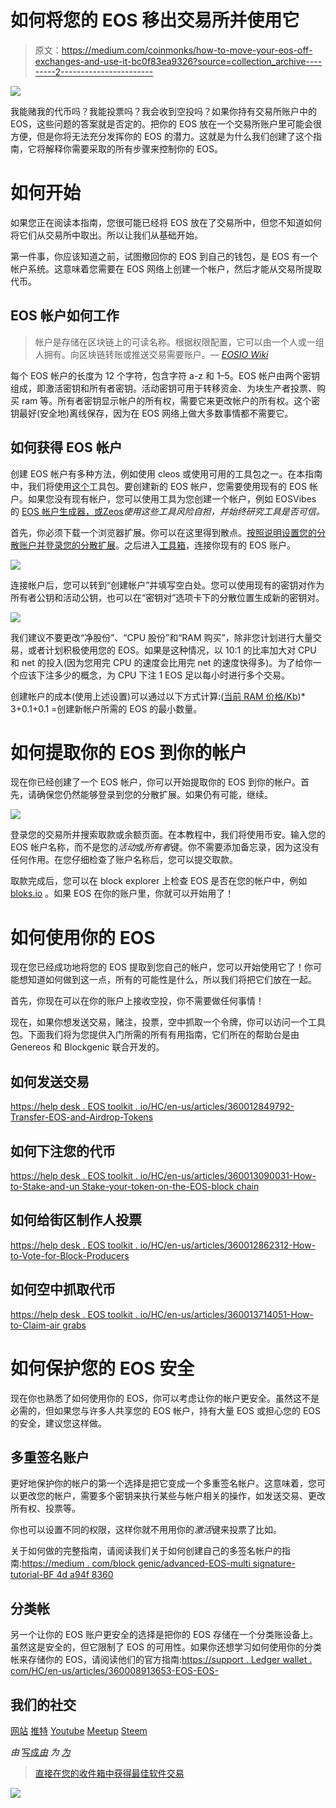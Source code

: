 # 如何将您的 EOS 移出交易所并使用它

> 原文：<https://medium.com/coinmonks/how-to-move-your-eos-off-exchanges-and-use-it-bc0f83ea9326?source=collection_archive---------2----------------------->

![](img/cab6bd33e0e2f8a2839484a9af8f646f.png)

我能赌我的代币吗？我能投票吗？我会收到空投吗？如果你持有交易所账户中的 EOS，这些问题的答案就是否定的。把你的 EOS 放在一个交易所账户里可能会很方便，但是你将无法充分发挥你的 EOS 的潜力。这就是为什么我们创建了这个指南，它将解释你需要采取的所有步骤来控制你的 EOS。

# 如何开始

如果您正在阅读本指南，您很可能已经将 EOS 放在了交易所中，但您不知道如何将它们从交易所中取出。所以让我们从基础开始。

第一件事，你应该知道之前，试图撤回你的 EOS 到自己的钱包，是 EOS 有一个帐户系统。这意味着您需要在 EOS 网络上创建一个帐户，然后才能从交易所提取代币。

## EOS 帐户如何工作

> 帐户是存储在区块链上的可读名称。根据权限配置，它可以由一个人或一组人拥有。向区块链转账或推送交易需要账户。— [*EOSIO Wiki*](https://github.com/EOSIO/eos/wiki/Accounts%20%26%20Permissions)

每个 EOS 帐户的长度为 12 个字符，包含字符 a-z 和 1–5。EOS 帐户由两个密钥组成，即激活密钥和所有者密钥。活动密钥可用于转移资金、为块生产者投票、购买 ram 等。所有者密钥显示帐户的所有权，需要它来更改帐户的所有权。这个密钥最好(安全地)离线保存，因为在 EOS 网络上做大多数事情都不需要它。

## 如何获得 EOS 帐户

创建 EOS 帐户有多种方法，例如使用 cleos 或使用可用的工具包之一。在本指南中，我们将使用[这个](https://toolkit.genereos.io/home)工具包。要创建新的 EOS 帐户，您需要使用现有的 EOS 帐户。如果您没有现有帐户，您可以使用工具为您创建一个帐户，例如 EOSVibes 的 [EOS 帐户生成器，或](https://eos-account-creator.com/)[Zeos](https://zeos.co/)*使用这些工具风险自担，并始终研究工具是否可信。*

首先，你必须下载一个浏览器扩展。你可以在这里得到散点。[按照说明设置您的分散账户并登录您的分散扩展](https://helpdesk.eostoolkit.io/hc/en-us/articles/360009426951-How-do-I-set-up-and-attach-a-Scatter-account-to-EOSToolKit-)。之后进入[工具箱](https://toolkit.genereos.io/home)，连接你现有的 EOS 账户。

![](img/71e18dfe1b7448b80e94daa919d806fd.png)

连接帐户后，您可以转到“创建帐户”并填写空白处。您可以使用现有的密钥对作为所有者公钥和活动公钥，也可以在“密钥对”选项卡下的分散位置生成新的密钥对。

![](img/507a7c790c3995f23e5c47a7115e1c7d.png)

我们建议不要更改“净股份”、“CPU 股份”和“RAM 购买”，除非您计划进行大量交易，或者计划积极使用您的 EOS。如果是这种情况，以 10:1 的比率加大对 CPU 和 net 的投入(因为您用完 CPU 的速度会比用完 net 的速度快得多)。为了给你一个应该下注多少的概念，为 CPU 下注 1 EOS 足以每小时进行多个交易。

创建帐户的成本(使用上述设置)可以通过以下方式计算:([当前 RAM 价格/Kb](https://eos.feexplorer.io/))* 3+0.1+0.1 =创建新帐户所需的 EOS 的最小数量。

# 如何提取你的 EOS 到你的帐户

现在你已经创建了一个 EOS 帐户，你可以开始提取你的 EOS 到你的帐户。首先，请确保您仍然能够登录到您的分散扩展。如果仍有可能，继续。

![](img/6767dcaa64b8eb14bcab3741ac360356.png)

登录您的交易所并搜索取款或余额页面。在本教程中，我们将使用币安。输入您的 EOS 帐户名称，而不是您的*活动*或*所有者*键。你不需要添加备忘录，因为这没有任何作用。在您仔细检查了账户名称后，您可以提交取款。

取款完成后，您可以在 block explorer 上检查 EOS 是否在您的帐户中，例如 [bloks.io](https://bloks.io/) 。如果 EOS 在你的账户里，你就可以开始用了！

# 如何使用你的 EOS

现在您已经成功地将您的 EOS 提取到您自己的帐户，您可以开始使用它了！你可能想知道如何做到这一点，所有的可能性是什么，所以我们将把它们放在一起。

首先，你现在可以在你的账户上接收空投，你不需要做任何事情！

现在，如果你想发送交易，赌注，投票，空中抓取一个令牌，你可以访问一个工具包。下面我们将为您提供入门所需的所有有用指南，它们所在的帮助台是由 Genereos 和 Blockgenic 联合开发的。

## 如何发送交易

[https://help desk . EOS toolkit . io/HC/en-us/articles/360012849792-Transfer-EOS-and-Airdrop-Tokens](https://helpdesk.eostoolkit.io/hc/en-us/articles/360012849792-Transfer-EOS-and-Airdrop-Tokens)

## 如何下注您的代币

[https://help desk . EOS toolkit . io/HC/en-us/articles/360013090031-How-to-Stake-and-un Stake-your-token-on-the-EOS-block chain](https://helpdesk.eostoolkit.io/hc/en-us/articles/360013090031-How-to-Stake-and-Unstake-your-Tokens-on-the-EOS-Blockchain)

## 如何给街区制作人投票

[https://help desk . EOS toolkit . io/HC/en-us/articles/360012862312-How-to-Vote-for-Block-Producers](https://helpdesk.eostoolkit.io/hc/en-us/articles/360012862312-How-to-Vote-for-Block-Producers)

## 如何空中抓取代币

[https://help desk . EOS toolkit . io/HC/en-us/articles/360013714051-How-to-Claim-air grabs](https://helpdesk.eostoolkit.io/hc/en-us/articles/360013714051-How-to-Claim-Airgrabs)

# 如何保护您的 EOS 安全

现在你也熟悉了如何使用你的 EOS，你可以考虑让你的帐户更安全。虽然这不是必需的，但如果您与许多人共享您的 EOS 帐户，持有大量 EOS 或担心您的 EOS 的安全，建议您这样做。

## 多重签名账户

更好地保护你的帐户的第一个选择是把它变成一个多重签名帐户。这意味着，您可以更改您的帐户，需要多个密钥来执行某些与帐户相关的操作，如发送交易、更改所有权、投票等。

你也可以设置不同的权限，这样你就不用用你的*激活*键来投票了比如。

关于如何做的完整指南，请阅读我们关于如何创建自己的多签名帐户的指南:[https://medium . com/block genic/advanced-EOS-multi signature-tutorial-BF 4d a94f 8360](/blockgenic/advanced-eos-multisignature-tutorial-bf4da94f8360)

## 分类帐

另一个让你的 EOS 账户更安全的选择是把你的 EOS 存储在一个分类账设备上。虽然这是安全的，但它限制了 EOS 的可用性。如果你还想学习如何使用你的分类帐来存储你的 EOS，请阅读他们的官方指南:[https://support . Ledger wallet . com/HC/en-us/articles/360008913653-EOS-EOS-](https://support.ledgerwallet.com/hc/en-us/articles/360008913653-EOS-EOS-)

## 我们的社交

[网站](https://blockgenic.website/)
[推特](https://twitter.com/blockgenic)
[Youtube](https://www.youtube.com/channel/UCXTaehuAs3UWKnMVnT71MMQ)
[Meetup](https://www.meetup.com/nl-NL/Seattle-EOS/)
[Steem](https://steemit.com/@block21)

*由* [写成*由*](https://www.linkedin.com/in/yannick-slenter/) *为* [*为*](https://blockgenic.website/)

> [直接在您的收件箱中获得最佳软件交易](https://coincodecap.com/?utm_source=coinmonks)

[![](img/7c0b3dfdcbfea594cc0ae7d4f9bf6fcb.png)](https://coincodecap.com/?utm_source=coinmonks)